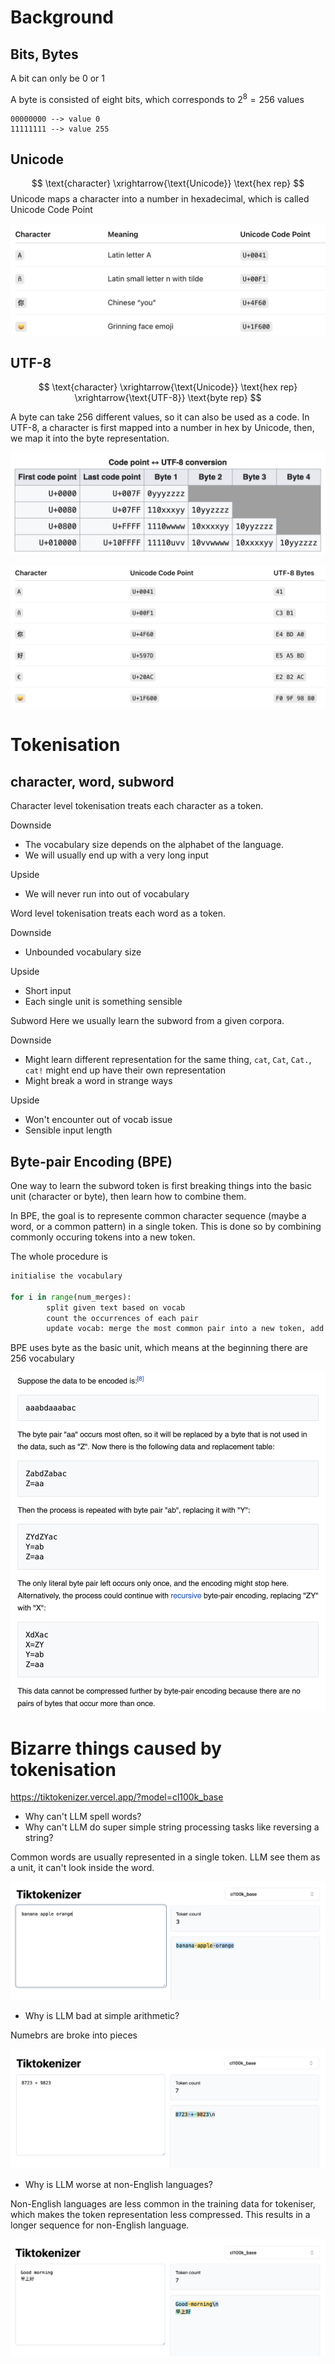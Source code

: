 # Background

## Bits, Bytes

A bit can only be 0 or 1

A byte is consisted of eight bits, which corresponds to $2^8 = 256$ values

```
00000000 --> value 0
11111111 --> value 255
```

## Unicode
$$
\text{character} \xrightarrow{\text{Unicode}} \text{hex rep}
 $$
Unicode maps a character into a number in hexadecimal, which is called Unicode Code Point 

![Alt text](imgs/unicode-example.png)

## UTF-8
$$
\text{character} \xrightarrow{\text{Unicode}} \text{hex rep}
 \xrightarrow{\text{UTF-8}} \text{byte rep} 
$$

A byte can take 256 different values, so it can also be used as a code. 
In UTF-8, a character is first mapped into a number in hex by Unicode, then, we map it into the byte representation.

![Alt text](imgs/UTF-8.png)

![Alt text](imgs/unicode-utf.png)

# Tokenisation

## character, word, subword

Character level tokenisation treats each character as a token.

Downside
- The vocabulary size depends on the alphabet of the language.
- We will usually end up with a very long input

Upside
- We will never run into out of vocabulary

Word level tokenisation treats each word as a token.

Downside
- Unbounded vocabulary size

Upside
- Short input
- Each single unit is something sensible

Subword
Here we usually learn the subword from a given corpora.

Downside
- Might learn different representation for the same thing, `cat`, `Cat`, `Cat.`, `cat!` might end up have their own representation
- Might break a word in strange ways

Upside
- Won't encounter out of vocab issue
- Sensible input length

## Byte-pair Encoding (BPE)

One way to learn the subword token is first breaking things into the basic unit (character or byte), then learn how to combine them.

In BPE, the goal is to represente common character sequence (maybe a word, or a common pattern) in a single token. 
This is done so by combining commonly occuring tokens into a new token.

The whole procedure is

```python
initialise the vocabulary

for i in range(num_merges):
		split given text based on vocab
		count the occurrences of each pair 
		update vocab: merge the most common pair into a new token, add into voacb
```

BPE uses byte as the basic unit, which means at the beginning there are 256 vocabulary

![Alt text](imgs/bpe-example.png)


# Bizarre things caused by tokenisation

https://tiktokenizer.vercel.app/?model=cl100k_base


- Why can't LLM spell words? 
- Why can't LLM do super simple string processing tasks like reversing a string?

Common words are usually represented in a single token. 
LLM see them as a unit, it can't look inside the word.

![Alt text](imgs/spell.png)


- Why is LLM bad at simple arithmetic?

Numebrs are broke into pieces

![Alt text](imgs/sum.png)

- Why is LLM worse at non-English languages?

Non-English languages are less common in the training data for tokeniser, which makes the token representation less compressed.
This results in a longer sequence for non-English language.


![Alt text](imgs/chinese.png)
